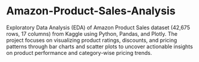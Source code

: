 # Amazon-Product-Sales-Analysis
Exploratory Data Analysis (EDA) of Amazon Product Sales dataset (42,675 rows, 17 columns) from Kaggle using Python, Pandas, and Plotly. The project focuses on visualizing product ratings, discounts, and pricing patterns through bar charts and scatter plots to uncover actionable insights on product performance and category-wise pricing trends.
